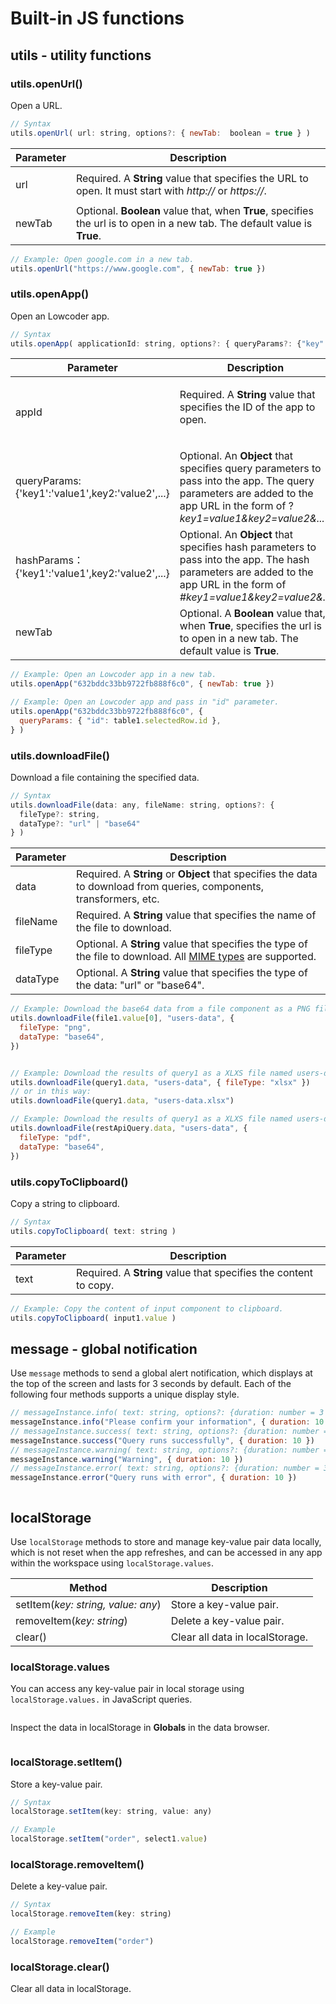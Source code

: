 # Built-in JS functions

## utils - utility functions

### utils.openUrl()

Open a URL.

```javascript
// Syntax
utils.openUrl( url: string, options?: { newTab:  boolean = true } )
```

| Parameter      | Description                                                                                                                |
| -------------- | -------------------------------------------------------------------------------------------------------------------------- |
| <p>url<br></p> | Required. A **String** value that specifies the URL to open. It must start with _http://_ or _https://_.                   |
| newTab         | Optional. **Boolean** value that, when **True**, specifies the url is to open in a new tab. The default value is **True**. |

```javascript
// Example: Open google.com in a new tab.
utils.openUrl("https://www.google.com", { newTab: true })
```

### utils.openApp()

Open an Lowcoder app.

```javascript
// Syntax
utils.openApp( applicationId: string, options?: { queryParams?: {"key":"value"}, hashParams?: {"key":"value"}, newTab: true } )
```

| Parameter                                                 | Description                                                                                                                                                                          |
| --------------------------------------------------------- | ------------------------------------------------------------------------------------------------------------------------------------------------------------------------------------ |
| <p>appId<br></p>                                          | <p>Required. A <strong>String</strong> value that specifies the ID of the app to open.</p><p> <img src="../../.gitbook/assets/builtin-js-appid.png" alt="" data-size="original"></p> |
| queryParams: {'key1':'value1',key2:'value2',...}          | Optional. An **Object** that specifies query parameters to pass into the app. The query parameters are added to the app URL in the form of ?_key1=value1\&key2=value2&..._           |
| <p>hashParams：{'key1':'value1',key2:'value2',...}<br></p> | Optional. An **Object** that specifies hash parameters to pass into the app. The hash parameters are added to the app URL in the form of _#key1=value1\&key2=value2&..._             |
| newTab                                                    | Optional. A **Boolean** value that, when **True**, specifies the url is to open in a new tab. The default value is **True**.                                                         |

```javascript
// Example: Open an Lowcoder app in a new tab.
utils.openApp("632bddc33bb9722fb888f6c0", { newTab: true })

// Example: Open an Lowcoder app and pass in "id" parameter.
utils.openApp("632bddc33bb9722fb888f6c0", {
  queryParams: { "id": table1.selectedRow.id },
} )
```

### utils.downloadFile()

Download a file containing the specified data.

```javascript
// Syntax
utils.downloadFile(data: any, fileName: string, options?: {
  fileType?: string, 
  dataType?: "url" | "base64"
} )
```

| Parameter | Description                                                                                                                                                                                                 |
| --------- | ----------------------------------------------------------------------------------------------------------------------------------------------------------------------------------------------------------- |
| data      | Required. A **String** or **Object** that specifies the data to download from queries, components, transformers, etc.                                                                                       |
| fileName  | Required. A **String** value that specifies the name of the file to download.                                                                                                                               |
| fileType  | Optional. A **String** value that specifies the type of the file to download. All [MIME types](https://developer.mozilla.org/en-US/docs/Web/HTTP/Basics\_of\_HTTP/MIME\_types/Common\_types) are supported. |
| dataType  | Optional. A **String** value that specifies the type of the data: "url" or "base64".                                                                                                                        |

```javascript
// Example: Download the base64 data from a file component as a PNG file named users-data.
utils.downloadFile(file1.value[0], "users-data", {
  fileType: "png",
  dataType: "base64",
})


// Example: Download the results of query1 as a XLXS file named users-data.
utils.downloadFile(query1.data, "users-data", { fileType: "xlsx" })
// or in this way:
utils.downloadFile(query1.data, "users-data.xlsx")

// Example: Download the results of query1 as a XLXS file named users-data.
utils.downloadFile(restApiQuery.data, "users-data", {
  fileType: "pdf",
  dataType: "base64",
})
```

### utils.copyToClipboard()

Copy a string to clipboard.

```javascript
// Syntax
utils.copyToClipboard( text: string )
```

| Parameter | Description                                                      |
| --------- | ---------------------------------------------------------------- |
| text      | Required. A **String** value that specifies the content to copy. |

```javascript
// Example: Copy the content of input component to clipboard.
utils.copyToClipboard( input1.value )
```

## message - global notification

Use `message` methods to send a global alert notification, which displays at the top of the screen and lasts for 3 seconds by default. Each of the following four methods supports a unique display style.

```javascript
// messageInstance.info( text: string, options?: {duration: number = 3 } )
messageInstance.info("Please confirm your information", { duration: 10 })
// messageInstance.success( text: string, options?: {duration: number = 3 } )
messageInstance.success("Query runs successfully", { duration: 10 })
// messageInstance.warning( text: string, options?: {duration: number = 3 } )
messageInstance.warning("Warning", { duration: 10 })
// messageInstance.error( text: string, options?: {duration: number = 3 } )
messageInstance.error("Query runs with error", { duration: 10 })
```

<figure><img src="../../.gitbook/assets/builtin-js-messages.png" alt=""><figcaption></figcaption></figure>

## localStorage

Use `localStorage` methods to store and manage key-value pair data locally, which is not reset when the app refreshes, and can be accessed in any app within the workspace using `localStorage.values`.

| Method                             | Description                     |
| ---------------------------------- | ------------------------------- |
| setItem(_key: string, value: any_) | Store a key-value pair.         |
| removeItem(_key: string_)          | Delete a key-value pair.        |
| clear()                            | Clear all data in localStorage. |

### localStorage.values

You can access any key-value pair in local storage using `localStorage.values.` in JavaScript queries.

<figure><img src="../../.gitbook/assets/builtin-js-local-storage.png" alt=""><figcaption></figcaption></figure>

Inspect the data in localStorage in **Globals** in the data browser.

<figure><img src="../../.gitbook/assets/builtin-js-globals.png" alt=""><figcaption></figcaption></figure>

### localStorage.setItem()

Store a key-value pair.

```javascript
// Syntax
localStorage.setItem(key: string, value: any)

// Example
localStorage.setItem("order", select1.value)
```

### localStorage.removeItem()

Delete a key-value pair.

```javascript
// Syntax
localStorage.removeItem(key: string)

// Example
localStorage.removeItem("order")
```

### localStorage.clear()

Clear all data in localStorage.
